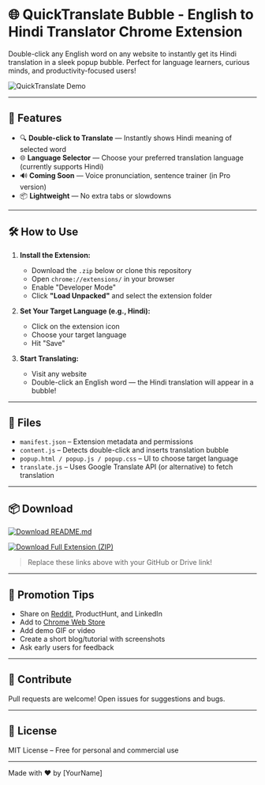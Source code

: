 # 🌐 QuickTranslate Bubble - English to Hindi Translator Chrome Extension

Double-click any English word on any website to instantly get its Hindi translation in a sleek popup bubble. Perfect for language learners, curious minds, and productivity-focused users!

![QuickTranslate Demo](https://your-demo-gif-or-screenshot-link-here) <!-- optional demo image -->

---

## 🚀 Features

- 🔍 **Double-click to Translate** — Instantly shows Hindi meaning of selected word
- 🌐 **Language Selector** — Choose your preferred translation language (currently supports Hindi)
- 🔊 **Coming Soon** — Voice pronunciation, sentence trainer (in Pro version)
- 📦 **Lightweight** — No extra tabs or slowdowns

---

## 🛠️ How to Use

1. **Install the Extension:**
   - Download the `.zip` below or clone this repository
   - Open `chrome://extensions/` in your browser
   - Enable "Developer Mode"
   - Click **"Load Unpacked"** and select the extension folder

2. **Set Your Target Language (e.g., Hindi):**
   - Click on the extension icon
   - Choose your target language
   - Hit "Save"

3. **Start Translating:**
   - Visit any website
   - Double-click an English word — the Hindi translation will appear in a bubble!

---

## 📁 Files

- `manifest.json` – Extension metadata and permissions
- `content.js` – Detects double-click and inserts translation bubble
- `popup.html / popup.js / popup.css` – UI to choose target language
- `translate.js` – Uses Google Translate API (or alternative) to fetch translation

---

## 📦 Download

[![Download README.md](https://img.shields.io/badge/Download%20README.md-%F0%9F%93%9C-blue?style=for-the-badge)](https://github.com/yourusername/your-repo-name/raw/main/README.md)

[![Download Full Extension (ZIP)](https://img.shields.io/badge/Download%20Extension-ZIP-blue?style=for-the-badge)](https://yourdirectziplink.com/QuickTranslate.zip)

> Replace these links above with your GitHub or Drive link!

---

## 📣 Promotion Tips

- Share on [Reddit](https://www.reddit.com/r/chrome_extensions/), ProductHunt, and LinkedIn
- Add to [Chrome Web Store](https://chrome.google.com/webstore/devconsole)
- Add demo GIF or video
- Create a short blog/tutorial with screenshots
- Ask early users for feedback

---

## 🙌 Contribute

Pull requests are welcome! Open issues for suggestions and bugs.

---

## 📄 License

MIT License – Free for personal and commercial use

---

Made with ❤️ by [YourName]
